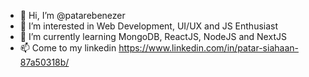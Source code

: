 - 👋 Hi, I’m @patarebenezer
- 👀 I’m interested in Web Development, UI/UX and JS Enthusiast
- 🌱 I’m currently learning MongoDB, ReactJS, NodeJS and NextJS
- 📫 Come to my linkedin https://www.linkedin.com/in/patar-siahaan-87a50318b/

<!---
patarebenezer/patarebenezer is a ✨ special ✨ repository because its `README.md` (this file) appears on your GitHub profile.
You can click the Preview link to take a look at your changes.
--->
